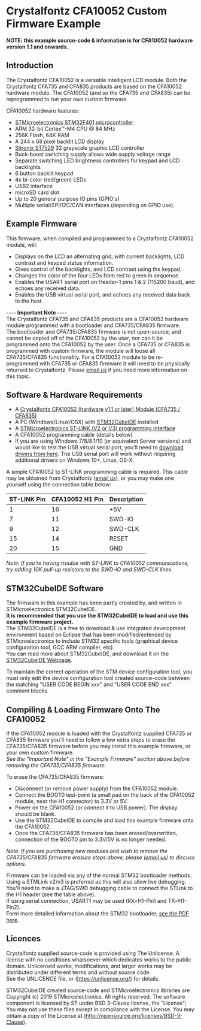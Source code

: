 # Crystalfontz CFA10052 Custom Firmware Example  

**NOTE: this example source-code & information is for CFA10052 hardware version 1.1 and onwards.**  

## Introduction
The Crystalfontz CFA10052 is a versatile intelligent LCD module.
Both the Crystalfontz CFA735 and CFA835 products are based on the CFA10052 hardware module.
The CFA10052 (and so the CFA735 and CFA835) can be reprogrammed to run your own custom firmware. 

CFA10052 hardware features:
  * [STMicroelectronics STM32F401 microcontroller](https://www.st.com/en/microcontrollers-microprocessors/stm32f401rc.html)
  * ARM 32-bit Cortex™-M4 CPU @ 84 MHz
  * 256K Flash, 64K RAM
  * A 244 x 68 pixel backlit LCD display
  * [Sitronix ST7529](https://www.crystalfontz.com/controllers/Sitronix/ST7529/) 32 grayscale graphic LCD controller
  * Buck-boost switching supply allows wide supply voltage range
  * Separate switching LED brightness controllers for keypad and LCD backlights
  * 6 button backlit keypad
  * 4x bi-color (red/green) LEDs
  * USB2 interface
  * microSD card slot
  * Up to 20 general purpose IO pins (GPIO's)
  * Multiple serial/SPI/I2C/CAN interfaces (depending on GPIO use).
  
## Example Firmware
This firmware, when compiled and programmed to a Crystalfontz CFA10052 module, will:
  * Displays on the LCD an alternating grid, with current backlights, LCD contrast and keypad status information.
  * Gives control of the backlights, and LCD contrast using the keypad.
  * Changes the color of the four LEDs from red to green in sequence.
  * Enables the USART serial port on Header-1 pins 1 & 2 (115200 baud), and echoes any received data.
  * Enables the USB virtual serial port, and echoes any received data back to the host.
  
**---- Important Note ----**    
The Crystalfontz CFA735 and CFA835 products are a CFA10052 hardware module programmed with a bootloader and CFA735/CFA835 firmware.  
The bootloader and CFA735/CFA835 firmware is not open-source, and cannot be copied off of the CFA10052 by the user, nor can it be programmed onto the CFA10052 by the user.
Once a CFA735 or CFA835 is programmed with custom firmware, the module will loose all CFA735/CFA835 functionality.
For a CFA10052 module to be re-programmed with CFA735 or CFA835 firmware it will need to be physically returned to Crystalfontz.
Please [email us](mailto:support@crystalfontz.com) if you need more information on this topic.

## Software & Hardware Requirements  
  * A [Crystalfontz CFA10052 (hardware v1.1 or later) Module (CFA735 / CFA835)](https://www.crystalfontz.com/product/cfa835tfk)
  * A PC (Windows/Linux/OSX) with [STM32CubeIDE](https://www.st.com/en/development-tools/stm32cubeide.html) installed
  * A [STMicroelectronics ST-LINK (V2 or V3) programming interface](https://www.st.com/en/development-tools/st-link-v2.html)
  * A CFA10052 programming cable (details below)
  * If you are using Windows 7/8/8.1/10 (or equivalent Server versions) and would like to test the USB virtual serial port, you'll need to [download drivers from here](https://www.st.com/en/development-tools/stsw-stm32102.html]). The USB serial port will work without requiring additional drivers on Windows 10+, Linux, OS-X.
  
A simple CFA10052 to ST-LINK programming cable is required. This cable may be obtained from Crystalfontz ([email us](mailto:support@crystalfontz.com)), or you may make one yourself using the connection table below:
  
ST-LINK Pin | CFA10052 H1 Pin | Description
--- | --- | ----
1 | 16 | +5V
7 | 11 | SWD-IO
9 | 12 | SWD-CLK
15 | 14 | RESET
20 | 15 | GND

*Note: If you're having trouble with ST-LINK to CFA10052 communications, try adding 10K pull-up resistors to the SWD-IO and SWD-CLK lines.*

## STM32CubeIDE Software
The firmware in this example has been partly created by, and written in STMicroelectronics STM32CubeIDE.  
**It is recommended that you use the STM32CubeIDE to load and use this example firmware project.**  
The STM32CubeIDE is a free to download & use integrated development environment based on Eclipse that
has been modified/extended by STMicroelectronics to include STM32 specific tools
(graphical device configuration tool, GCC ARM compiler, etc).  
You can read more about STM32CubeIDE, and download it on the 
[STM32CubeIDE Webpage](https://www.st.com/en/development-tools/stm32cubeide.html).  

To maintain the correct operation of the STM device configuration tool, you must only edit
the device configuration tool created source-code between the matching "USER CODE BEGIN xxx" and "USER CODE END xxx" comment blocks.  

## Compiling & Loading Firmware Onto The CFA10052  
If the CFA10052 module is loaded with the Crystalfontz supplied CFA735 or CFA835 firmware you'll need
to follow a few extra steps to erase the CFA735/CFA835 firmware before you may install this example
firmware, or your own custom firmware.  
*See the "Important Note" in the "Example Firmware" section above before removing the CFA735/CFA835 firmware.*

To erase the CFA735/CFA835 firmware:
  * Disconnect (or remove power supply) from the CFA10052 module.
  * Connect the BOOT0 test-point (a small pad on the back of the CFA10052 module, near the H1 connector) to 3.3V or 5V.
  * Power on the CFA10052 (or connect it to USB power). The display should be blank.
  * Use the STM32CubeIDE to compile and load this example firmware onto the CFA10052.
  * Once the CFA735/CFA835 firmware has been erased/overwritten, connection of the BOOT0 pin to 3.3V/5V is no longer needed.

*Note: If you are purchasing new modules and wish to remove the CFA735/CFA835 firmware erasure steps above, please ([email us](mailto:support@crystalfontz.com)) to discuss options.*

Firmware can be loaded via any of the normal STM32 bootloader methods. Using a STMLink v2/v3 is
preferred as this will also allow live debugging. You'll need to make a JTAG/SWD debugging
cable to connect the STLink to the H1 header (see the table above).  
If using serial connection, USART1 may be used (RX=H1-Pin1 and TX=H1-Pin2).  
Form more detailed information about the STM32 bootloader, [see the PDF here](https://www.st.com/resource/en/application_note/cd00167594.pdf).

## Licences
Crystalfontz supplied source-code is provided using The Unlicense.
A license with no conditions whatsoever which dedicates works to the public domain. Unlicensed works, modifications, and larger works may be distributed under different terms and without source code.  
See the UNLICENCE file, or (https://unlicense.org/) for details.

STM32CubeIDE created source-code and STMicroelectronics libraries are Copyright (c) 2019 STMicroelectronics.
All rights reserved. The software component is licensed by ST under BSD 3-Clause license, the "License";
You may not use these files except in compliance with the License. You may obtain a copy of the License at (http://opensource.org/licenses/BSD-3-Clause).

